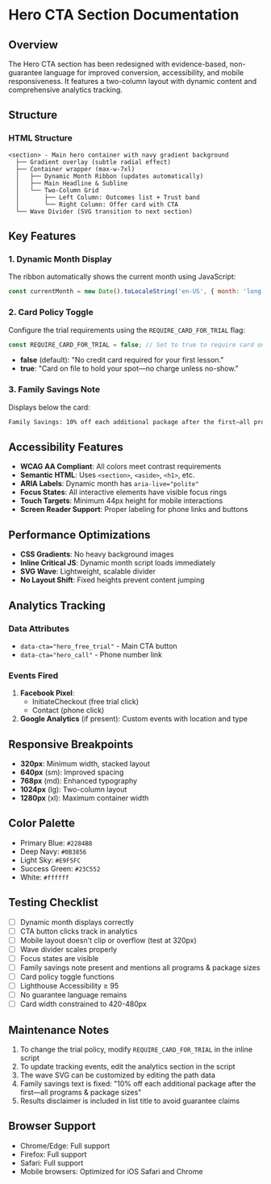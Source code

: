 # Hero CTA Section Documentation

## Overview
The Hero CTA section has been redesigned with evidence-based, non-guarantee language for improved conversion, accessibility, and mobile responsiveness. It features a two-column layout with dynamic content and comprehensive analytics tracking.

## Structure

### HTML Structure
```
<section> - Main hero container with navy gradient background
  ├── Gradient overlay (subtle radial effect)
  ├── Container wrapper (max-w-7xl)
  │   ├── Dynamic Month Ribbon (updates automatically)
  │   ├── Main Headline & Subline
  │   └── Two-Column Grid
  │       ├── Left Column: Outcomes list + Trust band
  │       └── Right Column: Offer card with CTA
  └── Wave Divider (SVG transition to next section)
```

## Key Features

### 1. Dynamic Month Display
The ribbon automatically shows the current month using JavaScript:
```javascript
const currentMonth = new Date().toLocaleString('en-US', { month: 'long' });
```

### 2. Card Policy Toggle
Configure the trial requirements using the `REQUIRE_CARD_FOR_TRIAL` flag:

```javascript
const REQUIRE_CARD_FOR_TRIAL = false; // Set to true to require card on file
```

- **false** (default): "No credit card required for your first lesson."
- **true**: "Card on file to hold your spot—no charge unless no-show."

### 3. Family Savings Note
Displays below the card:
```html
Family Savings: 10% off each additional package after the first—all programs & package sizes.
```

## Accessibility Features

- **WCAG AA Compliant**: All colors meet contrast requirements
- **Semantic HTML**: Uses `<section>`, `<aside>`, `<h1>`, etc.
- **ARIA Labels**: Dynamic month has `aria-live="polite"`
- **Focus States**: All interactive elements have visible focus rings
- **Touch Targets**: Minimum 44px height for mobile interactions
- **Screen Reader Support**: Proper labeling for phone links and buttons

## Performance Optimizations

- **CSS Gradients**: No heavy background images
- **Inline Critical JS**: Dynamic month script loads immediately
- **SVG Wave**: Lightweight, scalable divider
- **No Layout Shift**: Fixed heights prevent content jumping

## Analytics Tracking

### Data Attributes
- `data-cta="hero_free_trial"` - Main CTA button
- `data-cta="hero_call"` - Phone number link

### Events Fired
1. **Facebook Pixel**: 
   - InitiateCheckout (free trial click)
   - Contact (phone click)
2. **Google Analytics** (if present): Custom events with location and type

## Responsive Breakpoints

- **320px**: Minimum width, stacked layout
- **640px** (sm): Improved spacing
- **768px** (md): Enhanced typography
- **1024px** (lg): Two-column layout
- **1280px** (xl): Maximum container width

## Color Palette

- Primary Blue: `#2284B8`
- Deep Navy: `#0B3856`
- Light Sky: `#E9F5FC`
- Success Green: `#23C552`
- White: `#ffffff`

## Testing Checklist

- [ ] Dynamic month displays correctly
- [ ] CTA button clicks track in analytics
- [ ] Mobile layout doesn't clip or overflow (test at 320px)
- [ ] Wave divider scales properly
- [ ] Focus states are visible
- [ ] Family savings note present and mentions all programs & package sizes
- [ ] Card policy toggle functions
- [ ] Lighthouse Accessibility ≥ 95
- [ ] No guarantee language remains
- [ ] Card width constrained to 420-480px

## Maintenance Notes

1. To change the trial policy, modify `REQUIRE_CARD_FOR_TRIAL` in the inline script
2. To update tracking events, edit the analytics section in the script
3. The wave SVG can be customized by editing the path data
4. Family savings text is fixed: "10% off each additional package after the first—all programs & package sizes"
5. Results disclaimer is included in list title to avoid guarantee claims

## Browser Support

- Chrome/Edge: Full support
- Firefox: Full support
- Safari: Full support
- Mobile browsers: Optimized for iOS Safari and Chrome
